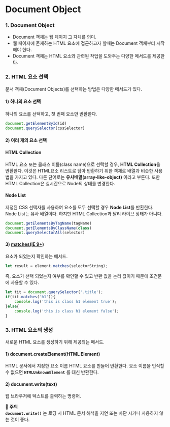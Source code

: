 # Document Object

### 1. Document Object

* Document 객체는 웹 페이지 그 자체를 의미.
* 웹 페이지에 존재하는 HTML 요소에 접근하고자 할때는 Document 객체부터 시작해야 한다.
* Document 객체는 HTML 요소와 관련된 작업을 도와주는 다양한 메서드를 제공한다.

### 2. HTML 요소 선택

문서 객체\(Document Objects\)를 선택하는 방법은 다양한 메서드가 있다.

#### 1\) 하나의 요소 선택

하나의 요소를 선택하고, 첫 번째 요소만 반환한다.

```javascript
document.getElementById(id) 
document.querySelector(cssSelector)
```

#### 2\) 여러 개의 요소 선택

#### HTML Collection <a id="2-2-1-htmlcollection-&#xC815;&#xC758;"></a>

HTML 요소 또는 클래스 이름\(class name\)으로 선택할 경우, **HTML Collection**을 반환한다. 이것은 HTML요소 리스트로 담아 반환하기 위한 객체로 배열과 비슷한 사용법을 가지고 있다. 다른 단어로는 **유사배열\(array-like-object\)** 이라고 부른다. 또한 HTML Collection은 실시간으로 Node의 상태를 변경한다.

#### Node List <a id="2-2-2-nodelist-&#xC815;&#xC758;"></a>

지정된 CSS 선택자를 사용하여 요소를 모두 선택할 경우 **Node List**를 반환한다. Node List는 유사 배열이다. 하지만 HTML Collection과 달리 라이브 상태가 아니다.

```javascript
document.getElementsByTagName(tagName)
document.getElementsByClassName(class)
document.querySelectorAll(selector)
```

#### 3\) [matches\(IE 9+\)](https://developer.mozilla.org/en-US/docs/Web/API/Element/matches)

요소가 되었는지 확인하는 메서드.

```javascript
let result = element.matches(selectorString);
```

즉, 요소가 선택 되었는지 여부를 확인할 수 있고 반환 값을 논리 값이기 때문에 조건문에 사용할 수 있다.

```javascript
let tit = document.querySelector('.title');
if(tit.matches('h1')){
	console.log('this is class h1 element true');
}else{
	console.log('this is class h1 element false');
}
```

### 3. HTML 요소의 생성

새로운 HTML 요소를 생성하기 위해 제공되는 메서드.

#### 1\) document.createElement\(HTML Element\)

HTML 문서에서 지정한 요소 이름 HTML 요소를 만들어 반환한다. 요소 이름을 인식할 수 없으면 **`HTMLUnknownElement`** 를 대신 반환한다.

#### 2\) document.write\(text\)

웹 브라우저에 텍스트를 출력하는 명령어.  

📌 **주의**  
**`document.write()`** 는 로딩 시 HTML 문서 해석을 지연 또는 차단 시키니 사용하지 않는 것이 좋다.

